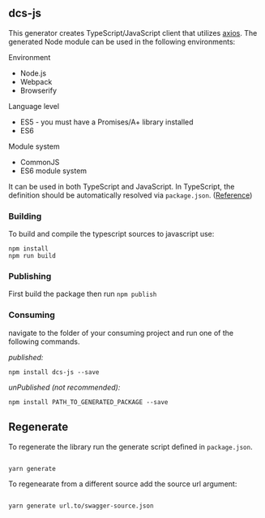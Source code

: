 ## dcs-js

This generator creates TypeScript/JavaScript client that utilizes [axios](https://github.com/axios/axios). The generated Node module can be used in the following environments:

Environment

- Node.js
- Webpack
- Browserify

Language level

- ES5 - you must have a Promises/A+ library installed
- ES6

Module system

- CommonJS
- ES6 module system

It can be used in both TypeScript and JavaScript. In TypeScript, the definition should be automatically resolved via `package.json`. ([Reference](http://www.typescriptlang.org/docs/handbook/typings-for-npm-packages.html))

### Building

To build and compile the typescript sources to javascript use:

```
npm install
npm run build
```

### Publishing

First build the package then run `npm publish`

### Consuming

navigate to the folder of your consuming project and run one of the following commands.

_published:_

```
npm install dcs-js --save
```

_unPublished (not recommended):_

```
npm install PATH_TO_GENERATED_PACKAGE --save
```

## Regenerate

To regenerate the library run the generate script defined in `package.json`.

```

yarn generate

```

To regenearate from a different source add the source url argument:

```

yarn generate url.to/swagger-source.json

```
